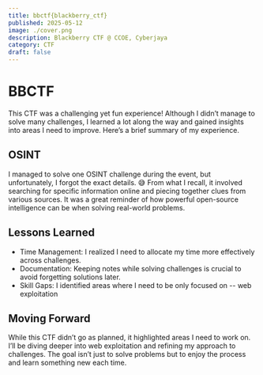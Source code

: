 ```yaml
---
title: bbctf{blackberry_ctf}
published: 2025-05-12
image: ./cover.png
description: Blackberry CTF @ CCOE, Cyberjaya
category: CTF
draft: false
---
```


# BBCTF

This CTF was a challenging yet fun experience! Although I didn’t manage to solve many challenges, I learned a lot along the way and gained insights into areas I need to improve. Here’s a brief summary of my experience.

## OSINT
I managed to solve one OSINT challenge during the event, but unfortunately, I forgot the exact details. 😅 From what I recall, it involved searching for specific information online and piecing together clues from various sources. It was a great reminder of how powerful open-source intelligence can be when solving real-world problems.

## Lessons Learned
- Time Management: I realized I need to allocate my time more effectively across challenges.
- Documentation: Keeping notes while solving challenges is crucial to avoid forgetting solutions later.
- Skill Gaps: I identified areas where I need to be only focused on -- web exploitation

## Moving Forward
While this CTF didn’t go as planned, it highlighted areas I need to work on. I’ll be diving deeper into web exploitation and refining my approach to challenges. The goal isn’t just to solve problems but to enjoy the process and learn something new each time.